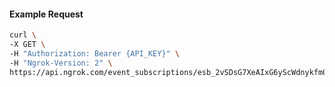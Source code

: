 <!-- Code generated for API Clients. DO NOT EDIT. -->

#### Example Request

```bash
curl \
-X GET \
-H "Authorization: Bearer {API_KEY}" \
-H "Ngrok-Version: 2" \
https://api.ngrok.com/event_subscriptions/esb_2vSDsG7XeAIxG6yScWdnykfm0dx
```
